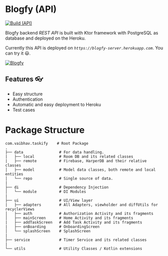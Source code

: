 # Blogfy (API)

[![Build (API)](https://github.com/Zlagi/blogfy-api/actions/workflows/run-build.yml/badge.svg)](https://github.com/Zlagi/blogfy-api/actions/workflows/run-build.yml)

Blogfy backend _REST API_ is built with Ktor framework with PostgreSQL as database and deployed on the Heroku.

Currently this API is deployed on _`https://blogfy-server.herokuapp.com`_. You can try it 😃.

[![Blogfy](https://img.shields.io/badge/Blogfy✅-APK-red.svg?style=for-the-badge&logo=android)](https://github.com/Zlagi/Blogfy/releases/tag/4)

## Features 👓

- Easy structure
- Authentication
- Automatic and easy deployment to Heroku
- Test cases

# Package Structure
    
    com.vaibhav.taskify    # Root Package
    .
    ├── data                # For data handling.
    |   ├── local           # Room DB and its related classes
    |   ├── remote          # Firebase, HarperDB and their relative classes
    │   ├── model           # Model data classes, both remote and local entities
    │   └── repo            # Single source of data.
    |
    ├── di                  # Dependency Injection             
    │   └── module          # DI Modules
    |
    ├── ui                  # UI/View layer
    |   ├── adapters        # All Adapters, viewholder and diffUtils for recyclerViews      
    │   ├── auth            # Authorization Activity and its fragments
    │   ├── mainScreen      # Home Activity and its fragments
    |   ├── addTaskScreen   # Add Task Activity and its fragments
    |   ├── onBoarding      # OnboardingScreen
    │   └── splashScreen    # SplashScreen
    |
    ├── service             # Timer Service and its related classes
    |
    └── utils               # Utility Classes / Kotlin extensions

